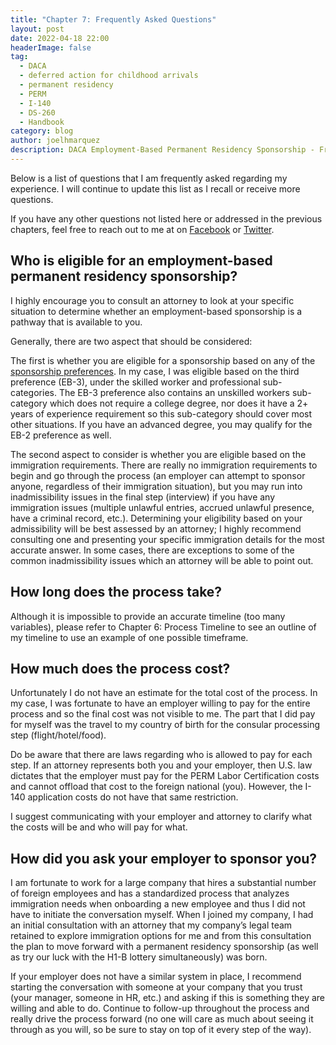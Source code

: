 ```yaml
---
title: "Chapter 7: Frequently Asked Questions"
layout: post
date: 2022-04-18 22:00
headerImage: false
tag:
  - DACA
  - deferred action for childhood arrivals
  - permanent residency
  - PERM
  - I-140
  - DS-260
  - Handbook
category: blog
author: joelhmarquez
description: DACA Employment-Based Permanent Residency Sponsorship - Frequently Asked Questions
---
```


Below is a list of questions that I am frequently asked regarding my experience. I will continue to update this list as I recall or receive more questions. 

If you have any other questions not listed here or addressed in the previous chapters, feel free to reach out to me at on [Facebook](https://www.facebook.com/joelhmarquez) or [Twitter](https://twitter.com/joelhmarquez).

## Who is eligible for an employment-based permanent residency sponsorship?
I highly encourage you to consult an attorney to look at your specific situation to determine whether an employment-based sponsorship is a pathway that is available to you. 

Generally, there are two aspect that should be considered:

The first is whether you are eligible for a sponsorship based on any of the [sponsorship preferences](https://www.uscis.gov/working-in-the-united-states/permanent-workers). In my case, I was eligible based on the third preference (EB-3), under the skilled worker and professional sub-categories. The EB-3 preference also contains an unskilled workers sub-category which does not require a college degree, nor does it have a 2+ years of experience requirement so this sub-category should cover most other situations. If you have an advanced degree, you may qualify for the EB-2 preference as well.

The second aspect to consider is whether you are eligible based on the immigration requirements. There are really no immigration requirements to begin and go through the process (an employer can attempt to sponsor anyone, regardless of their immigration situation), but you may run into inadmissibility issues in the final step (interview) if you have any immigration issues (multiple unlawful entries, accrued unlawful presence, have a criminal record, etc.). Determining your eligibility based on your admissibility will be best assessed by an attorney; I highly recommend consulting one and presenting your specific immigration details for the most accurate answer. In some cases, there are exceptions to some of the common inadmissibility issues which an attorney will be able to point out.

## How long does the process take?
Although it is impossible to provide an accurate timeline (too many variables), please refer to Chapter 6: Process Timeline to see an outline of my timeline to use an example of one possible timeframe.

## How much does the process cost?
Unfortunately I do not have an estimate for the total cost of the process. In my case, I was fortunate to have an employer willing to pay for the entire process and so the final cost was not visible to me. The part that I did pay for myself was the travel to my country of birth for the consular processing step (flight/hotel/food). 

Do be aware that there are laws regarding who is allowed to pay for each step. If an attorney represents both you and your employer, then U.S. law dictates that the employer must pay for the PERM Labor Certification costs and cannot offload that cost to the foreign national (you). However, the I-140 application costs do not have that same restriction.

I suggest communicating with your employer and attorney to clarify what the costs will be and who will pay for what. 

## How did you ask your employer to sponsor you?
I am fortunate to work for a large company that hires a substantial number of foreign employees and has a standardized process that analyzes immigration needs when onboarding a new employee and thus I did not have to initiate the conversation myself.
When I joined my company, I had an initial consultation with an attorney that my company’s legal team retained to explore immigration options for me and from this consultation the plan to move forward with a permanent residency sponsorship (as well as try our luck with the H1-B lottery simultaneously) was born.

If your employer does not have a similar system in place, I recommend starting the conversation with someone at your company that you trust (your manager, someone in HR, etc.) and asking if this is something they are willing and able to do. Continue to follow-up throughout the process and really drive the process forward (no one will care as much about seeing it through as you will, so be sure to stay on top of it every step of the way).